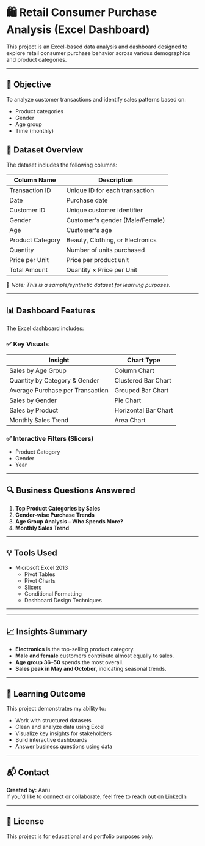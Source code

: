# 🛍️ Retail Consumer Purchase Analysis (Excel Dashboard)

This project is an Excel-based data analysis and dashboard designed to explore retail consumer purchase behavior across various demographics and product categories.

---

## 📌 Objective

To analyze customer transactions and identify sales patterns based on:
- Product categories
- Gender
- Age group
- Time (monthly)


## 📁 Dataset Overview

The dataset includes the following columns:

| Column Name       | Description                             |
|-------------------|-----------------------------------------|
| Transaction ID    | Unique ID for each transaction          |
| Date              | Purchase date                           |
| Customer ID       | Unique customer identifier              |
| Gender            | Customer's gender (Male/Female)         |
| Age               | Customer's age                          |
| Product Category  | Beauty, Clothing, or Electronics        |
| Quantity          | Number of units purchased               |
| Price per Unit    | Price per product unit                  |
| Total Amount      | Quantity × Price per Unit               |

📝 *Note: This is a sample/synthetic dataset for learning purposes.*

---

## 📊 Dashboard Features

The Excel dashboard includes:

### ✅ Key Visuals

| Insight                                   | Chart Type          |
|-------------------------------------------|----------------------|
| Sales by Age Group                        | Column Chart         |
| Quantity by Category & Gender             | Clustered Bar Chart  |
| Average Purchase per Transaction          | Grouped Bar Chart    |
| Sales by Gender                           | Pie Chart            |
| Sales by Product                          | Horizontal Bar Chart |
| Monthly Sales Trend                       | Area Chart           |

### ✅ Interactive Filters (Slicers)

- Product Category
- Gender
- Year

---

## 🔍 Business Questions Answered

1. **Top Product Categories by Sales**
2. **Gender-wise Purchase Trends**
3. **Age Group Analysis – Who Spends More?**
4. **Monthly Sales Trend**


---

## 💡 Tools Used

- Microsoft Excel 2013
  - Pivot Tables
  - Pivot Charts
  - Slicers
  - Conditional Formatting
  - Dashboard Design Techniques

---


---

## 📈 Insights Summary

- **Electronics** is the top-selling product category.
- **Male and female** customers contribute almost equally to sales.
- **Age group 36–50** spends the most overall.
- **Sales peak in May and October**, indicating seasonal trends.


---

## 🧠 Learning Outcome

This project demonstrates my ability to:
- Work with structured datasets
- Clean and analyze data using Excel
- Visualize key insights for stakeholders
- Build interactive dashboards
- Answer business questions using data

---

## 📬 Contact

**Created by:** Aaru  
If you'd like to connect or collaborate, feel free to reach out on [LinkedIn](https://www.linkedin.com/in/aarti-bohra-351776326) 

---

## 📄 License

This project is for educational and portfolio purposes only.

